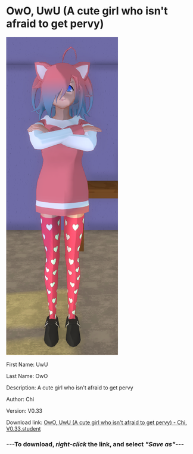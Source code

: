 # OwO, UwU (A cute girl who isn't afraid to get pervy)

<img src = "https://raw.githubusercontent.com/Arbiter1223/Daigaku-Gurashi-Custom-Students/master/Students/Files/OwO%2C%20UwU%20(A%20cute%20girl%20who%20isn't%20afraid%20to%20get%20pervy).png">

First Name: UwU

Last Name: OwO

Description: A cute girl who isn't afraid to get pervy

Author: Chi

Version: V0.33

Download link: <a href="https://raw.githubusercontent.com/Arbiter1223/Daigaku-Gurashi-Custom-Students/master/Students/Files/OwO%2C%20UwU%20(A%20cute%20girl%20who%20isn't%20afraid%20to%20get%20pervy)%20-%20Chi%2C%20V0.33.student">OwO, UwU (A cute girl who isn't afraid to get pervy) - Chi, V0.33.student</a>

### ---**To download, _right-click_ the link, and select _"Save as"_**---
